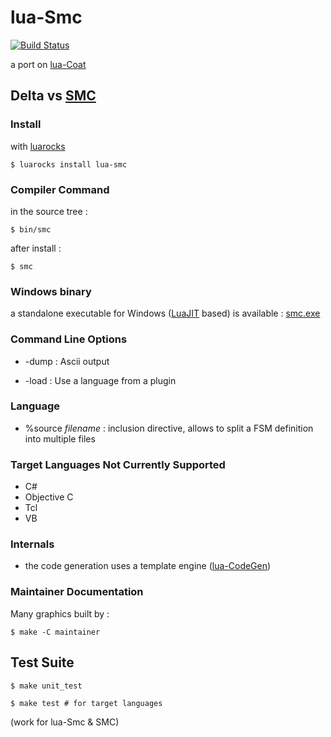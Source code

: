 
lua-Smc
=======

[![Build Status](https://travis-ci.org/fperrad/lua-Smc.png)](https://travis-ci.org/fperrad/lua-Smc)

a port on [lua-Coat](http://fperrad.github.com/lua-Coat)

Delta vs [SMC](http://smc.sourceforge.net/)
-------------------------------------------

### Install

with [luarocks](http://luarocks.org/)

    $ luarocks install lua-smc

### Compiler Command

in the source tree :

    $ bin/smc

after install :

    $ smc

### Windows binary

a standalone executable for Windows ([LuaJIT](http://luajit.org/) based) is available :
[smc.exe](https://github.com/fperrad/lua-Smc/blob/master/src_c/win/smc.exe)

### Command Line Options

- -dump : Ascii output

- -load : Use a language from a plugin

### Language

- %source _filename_ : inclusion directive, allows to split a FSM definition into multiple files

### Target Languages Not Currently Supported

- C#
- Objective C
- Tcl
- VB

### Internals

- the code generation uses a template engine ([lua-CodeGen](http://fperrad.github.com/lua-CodeGen))

### Maintainer Documentation

Many graphics built by :

    $ make -C maintainer

Test Suite
----------

    $ make unit_test

    $ make test # for target languages

(work for lua-Smc & SMC)

